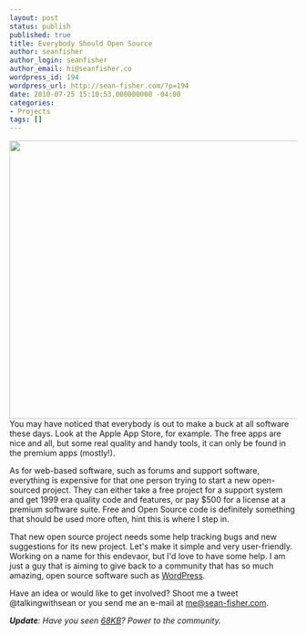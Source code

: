 ```yaml
---
layout: post
status: publish
published: true
title: Everybody Should Open Source
author: seanfisher
author_login: seanfisher
author_email: hi@seanfisher.co
wordpress_id: 194
wordpress_url: http://sean-fisher.com/?p=194
date: 2010-07-25 15:10:53.000000000 -04:00
categories:
- Projects
tags: []
---
```

<p style="text-align: left;"><a href="http://http://opensource.org/"><img class="aligncenter size-full wp-image-198" title="Mozilla Open Source Wallpaper Desktop Open Standards" src="http://talkingwithsean.com/files/Mozilla-Open-Source-Wallpaper-Desktop-Open-Standards-e1280088870118.jpg" alt="" width="610" height="488" /></a>
You may have noticed that everybody is out to make a buck at all software these days. Look at the Apple App Store, for example. The free apps are nice and all, but some real quality and handy tools, it can only be found in the premium apps (mostly!).</p>
As for web-based software, such as forums and support software, everything is expensive for that one person trying to start a new open-sourced project. They can either take a free project for a support system and get 1999 era quality code and features, or pay $500 for a license at a premium software suite. Free and Open Source code is definitely something that should be used more often, hint this is where I step in.

That new open source project needs some help tracking bugs and new suggestions for its new project. Let's make it simple and very user-friendly. Working on a name for this endevaor, but I'd love to have some help. I am just a guy that is aiming to give back to a community that has so much amazing, open source software such as <a href="http://wordpress.org">WordPress</a>.

Have an idea or would like to get involved? Shoot me a tweet @talkingwithsean or you send me an e-mail at me@sean-fisher.com.

<em><strong>Update</strong>: Have you seen <a href="http://68kb.com/" target="_blank">68KB</a>? Power to the community.</em><!--582f306e30db4d2c9059953bbd95ec03-->
